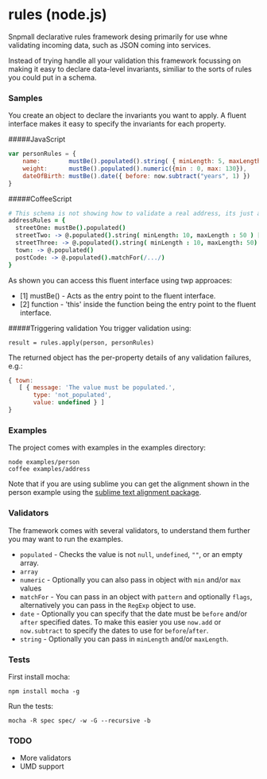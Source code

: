 rules (node.js)
==========
Snpmall declarative rules framework desing primarily for use whne validating incoming data, such as JSON coming into services.

Instead of trying handle all your validation this framework focussing on making it easy to declare data-level invariants, similiar to the sorts of rules you could put in a schema.

### Samples
You create an object to declare the invariants you want to apply. A fluent interface makes it easy to specify the invariants for each property.

#####JavaScript
```js
var personRules = {
    name:        mustBe().populated().string( { minLength: 5, maxLength: 20} ), [1]
    weight:      mustBe().populated().numeric({min : 0, max: 130}),
    dateOfBirth: mustBe().date({ before: now.subtract("years", 1) })
}
````
#####CoffeeScript
```coffeescript
# This schema is not showing how to validate a real address, its just an example that makes it easy to test the framework
addressRules = {
  streetOne: mustBe().populated()
  streetTwo: -> @.populated().string( minLength: 10, maxLength : 50 ) [2]
  streetThree: -> @.populated().string( minLength : 10, maxLength: 50) 
  town: -> @.populated()
  postCode: -> @.populated().matchFor(/.../)
}
```
As shown you can access this fluent interface using twp approaces:

* [1] mustBe() - Acts as the entry point to the fluent interface.
* [2] function - 'this' inside the function being the entry point to the fluent interface.

#####Triggering validation
You trigger validation using:

    result = rules.apply(person, personRules)

The returned object has the per-property details of any validation failures, e.g.:

```js
{ town: 
   [ { message: 'The value must be populated.',
       type: 'not_populated',
       value: undefined } ] 
}

```

### Examples
The project comes with examples in the examples directory:

    node examples/person
    coffee examples/address

Note that if you are using sublime you can get the alignment shown in the person example using the [sublime text alignment package](http://wbond.net/sublime_packages/alignment).

### Validators
The framework comes with several validators, to understand them further you may want to run the examples.

* ```populated``` - Checks the value is not ```null```, ```undefined```, ```""```, or an empty array.
* ```array```
* ```numeric``` - Optionally you can also pass in object with ```min``` and/or ```max``` values
* ```matchFor``` - You can pass in an object with ```pattern``` and optionally ```flags```, alternatively you can pass in the ```RegExp``` object to use.
* ```date``` - Optionally you can specify that the date must be ```before``` and/or ```after``` specified dates. To make this easier you use ```now.add``` or ```now.subtract``` to specify the dates to use for ```before```/```after```.
* ```string``` - Optionally you can pass in ```minLength``` and/or ```maxLength```.

### Tests
First install mocha: 

    npm install mocha -g

Run the tests:

    mocha -R spec spec/ -w -G --recursive -b

### TODO
* More validators
* UMD support
